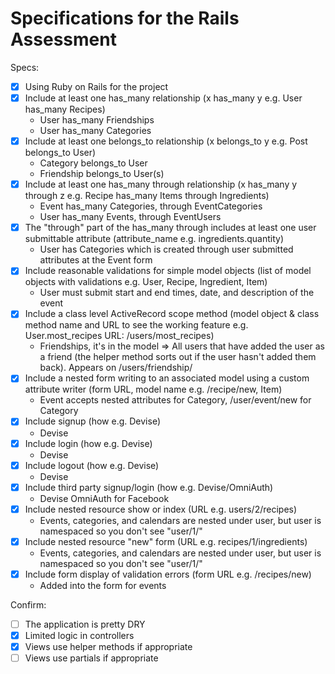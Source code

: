 # Specifications for the Rails Assessment

Specs:
- [x] Using Ruby on Rails for the project
- [X] Include at least one has_many relationship (x has_many y e.g. User has_many Recipes)
    * User has_many Friendships
    * User has_many Categories
- [X] Include at least one belongs_to relationship (x belongs_to y e.g. Post belongs_to User)
    * Category belongs_to User
    * Friendship belongs_to User(s)
- [X] Include at least one has_many through relationship (x has_many y through z e.g. Recipe has_many Items through Ingredients)
    * Event has_many Categories, through EventCategories
    * User has_many Events, through EventUsers
- [X] The "through" part of the has_many through includes at least one user submittable attribute (attribute_name e.g. ingredients.quantity)
    * User has Categories which is created through user submitted attributes at the Event form
- [X] Include reasonable validations for simple model objects (list of model objects with validations e.g. User, Recipe, Ingredient, Item)
    * User must submit start and end times, date, and description of the event
- [X] Include a class level ActiveRecord scope method (model object & class method name and URL to see the working feature e.g. User.most_recipes URL: /users/most_recipes)
    * Friendships, it's in the model => All users that have added the user as a friend (the helper method sorts out if the user hasn't added them back). Appears on /users/friendship/
- [X] Include a nested form writing to an associated model using a custom attribute writer (form URL, model name e.g. /recipe/new, Item)
    * Event accepts nested attributes for Category, /user/event/new for Category
- [X] Include signup (how e.g. Devise)
    * Devise
- [X] Include login (how e.g. Devise)
    * Devise
- [X] Include logout (how e.g. Devise)
    * Devise
- [X] Include third party signup/login (how e.g. Devise/OmniAuth)
    * Devise OmniAuth for Facebook
- [X] Include nested resource show or index (URL e.g. users/2/recipes)
    * Events, categories, and calendars are nested under user, but user is namespaced so you don't see "user/1/"
- [X] Include nested resource "new" form (URL e.g. recipes/1/ingredients)
    * Events, categories, and calendars are nested under user, but user is namespaced so you don't see "user/1/"
- [X] Include form display of validation errors (form URL e.g. /recipes/new)
    * Added into the form for events

Confirm:
- [ ] The application is pretty DRY
- [X] Limited logic in controllers
- [X] Views use helper methods if appropriate
- [ ] Views use partials if appropriate

